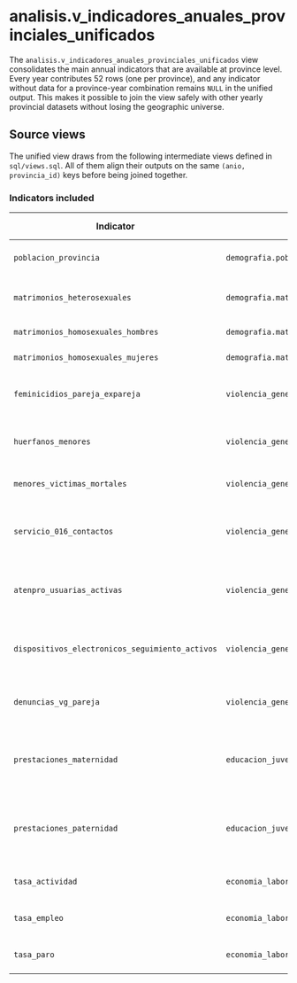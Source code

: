 # analisis.v_indicadores_anuales_provinciales_unificados

The `analisis.v_indicadores_anuales_provinciales_unificados` view consolidates the main annual indicators that are available at province level. Every year contributes 52 rows (one per province), and any indicator without data for a province-year combination remains `NULL` in the unified output. This makes it possible to join the view safely with other yearly provincial datasets without losing the geographic universe.

## Source views

The unified view draws from the following intermediate views defined in `sql/views.sql`. All of them align their outputs on the same `(anio, provincia_id)` keys before being joined together.

### Indicators included

| Indicator | Table | Intermediate view | Aggregation logic | Time period |
| --- | --- | --- | --- | --- |
| `poblacion_provincia` | `demografia.poblacion_municipios` | `analisis.v_poblacion_provincial` | Sum of municipal population for men and women | 1996-2024 |
| `matrimonios_heterosexuales` | `demografia.matrimonios_heterosexuales` | `analisis.v_matrimonios_heterosexuales_anual` | Sum of marriages where `estado_civil_anterior = 'Total'` | 1975-2023 |
| `matrimonios_homosexuales_hombres` | `demografia.matrimonios_homosexuales` | `analisis.v_matrimonios_homosexuales_anual` | Sum of marriages between men | 2005-2023 |
| `matrimonios_homosexuales_mujeres` | `demografia.matrimonios_homosexuales` | `analisis.v_matrimonios_homosexuales_anual` | Sum of marriages between women | 2005-2023 |
| `feminicidios_pareja_expareja` | `violencia_genero.feminicidios_pareja_expareja` | `analisis.v_feminicidios_pareja_expareja_anual` | Sum of reported femicides (zeros are backfilled when no records exist) | 2003-2024 |
| `huerfanos_menores` | `violencia_genero.feminicidios_pareja_expareja` | `analisis.v_feminicidios_pareja_expareja_anual` | Sum of orphaned minors (available from 2013 onwards; earlier years remain `NULL`) | 2013-2024 |
| `menores_victimas_mortales` | `violencia_genero.menores_victimas_mortales` | `analisis.v_menores_victimas_mortales_anual` | Sum of victims (zeros are backfilled when no records exist) | 2013-2024 |
| `servicio_016_contactos` | `violencia_genero.servicio_016` | `analisis.v_servicio_016_anual` | Sum of calls, WhatsApp, emails and chats (zeros are backfilled when no records exist) | 2008-2024 |
| `atenpro_usuarias_activas` | `violencia_genero.usuarias_atenpro` | `analisis.v_atenpro_usuarias_activas_anual` | December measurement (end-of-year active users; missing years remain `NULL`) | 2005-2024 |
| `dispositivos_electronicos_seguimiento_activos` | `violencia_genero.dispositivos_electronicos_seguimiento` | `analisis.v_dispositivos_electronicos_seguimiento_anual` | December measurement (end-of-year active devices; missing years remain `NULL`) | 2009-2024 |
| `denuncias_vg_pareja` | `violencia_genero.denuncias_vg_pareja` | `analisis.v_denuncias_vg_pareja_anual` | Sum of complaints (zeros are backfilled when no records exist) | 2009-2024 |
| `prestaciones_maternidad` | `educacion_juventud.prestaciones_maternidad_paternidad` | `analisis.v_prestaciones_maternidad_paternidad_anual` | Sum of maternity benefits (`percibidas_madre` + `percibidas_padre` when `tipo = 'Maternidad'`) | 2002-2019 |
| `prestaciones_paternidad` | `educacion_juventud.prestaciones_maternidad_paternidad` | `analisis.v_prestaciones_maternidad_paternidad_anual` | Sum of paternity benefits (`percibidas_padre` when `tipo = 'Paternidad'`; `NULL` before 2007) | 2007-2019 |
| `tasa_actividad` | `economia_laboral.tasa_actividad_paro_empleo_provincias` | `analisis.v_tasa_actividad_paro_empleo_anual` | Average of the four quarterly totals for the year | 2002-2024 |
| `tasa_empleo` | `economia_laboral.tasa_actividad_paro_empleo_provincias` | `analisis.v_tasa_actividad_paro_empleo_anual` | Average of the four quarterly totals for the year | 2002-2024 |
| `tasa_paro` | `economia_laboral.tasa_actividad_paro_empleo_provincias` | `analisis.v_tasa_actividad_paro_empleo_anual` | Average of the four quarterly totals for the year | 2002-2024 |
